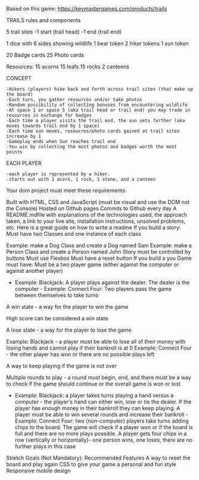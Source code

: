 Based on this game: https://keymastergames.com/products/trails


TRAILS rules and components


5 trail sites
    -1 start (trail head)
    -1 end (trail end)

1 dice with 6 sides showing wildlife
1 bear token
2 hiker tokens
1 sun token

20 Badge cards
25 Photo cards

Resources:
    15 acorns
    15 leafs
    15 rocks
    2 canteens

CONCEPT

    -Hikers (players) hike back and forth across trail sites (that make up the board) 
    -Each turn, you gather resources and/or take photos
    -Random possibility of collecting bonuses from encountering wildlife
    -At space 1 or space 5 (aka trail head or trail end) you may trade in resources in exchange for badges
    -Each time a player visits the trail end, the sun sets further (aka moves towards trail end by 1 space)
    -Each time sun moves, resoucres/photo cards gained at trail sites increase by 1
    -Gameplay ends when Sun reaches trail end
    -You win by collecting the most photos and badges worth the most points

EACH PLAYER

    -each player is represented by a hiker. 
    -starts out with 1 acorn, 1 rock, 1 stone, and a canteen


Your dom project must meet these requirements:

Built with HTML, CSS and JavaScript (must be visual and use the DOM not the Console)
Hosted on Github pages
Commits to Github every day
A README.mdfile with explanations of the technologies used, the approach taken, a link to your live site, installation instructions, unsolved problems, etc. Here is a great guide on how to write a readme
If you build a story:
Must have two Classes and one instance of each class

Example: make a Dog Class and create a Dog named Sam
Example: make a Person Class and create a Person named John
Story must be controlled by buttons
Must use Flexbox
Must have a reset button
If you build a you Game must have:
Must be a two player game (either against the computer or against another player)
- Example: Blackjack: A player plays against the dealer. The dealer is the computer - Example: Connect Four: Two players pass the game between themselves to take turns

A win state - a way for the player to win the game

High score can be considered a win state

A lose state - a way for the player to lose the game

Example: Blackjack - a player must be able to lose all of their money with losing hands and cannot play if their bankroll is at 0
Example: Connect Four - the other player has won or there are no possible plays left

A way to keep playing if the game is not over

Multiple rounds to play - a round must begin, end, and there must be a way to check if the game should continue or the overall game is won or lost
- Example: Blackjack: a player takes turns playing a hand versus a computer - the player's hand can either win, lose or tie the dealer. If the player has enough money in their bankroll they can keep playing. A player must be able to win several rounds and increase their bankroll - Example: Connect Four: two (non-computer) players take turns adding chips to the board. The game will check if a player won or if the board is full and there are no more plays possible. A player gets four chips in a row (vertically or horizontally)- one person wins, one loses, there are no further plays in this case

Stretch Goals (Not Mandatory):
Recommended Features
A way to reset the board and play again
CSS to give your game a personal and fun style
Responsive mobile design